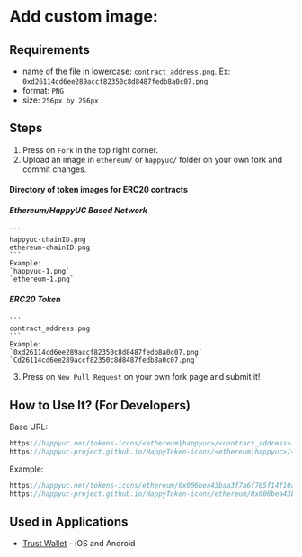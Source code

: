 
# Add custom image:
## Requirements
- name of the file in lowercase: `contract_address.png`. Ex: `0xd26114cd6ee289accf82350c8d8487fedb8a0c07.png`
- format: `PNG`
- size: `256px by 256px`

## Steps
1) Press on `Fork` in the top right corner.
2) Upload an image in `ethereum/` or `happyuc/` folder on your own fork and commit changes.

#### Directory of token images for ERC20 contracts
##### Ethereum/HappyUC Based Network
	```
	happyuc-chainID.png
	ethereum-chainID.png
	```
	Example:
	`happyuc-1.png`
	`ethereum-1.png`

##### ERC20 Token
	```
	contract_address.png
	```
	Example:
	`0xd26114cd6ee289accf82350c8d8487fedb8a0c07.png`
	`Cd26114cd6ee289accf82350c8d8487fedb8a0c07.png`

3) Press on `New Pull Request` on your own fork page and submit it!



## How to Use It? (For Developers)
Base URL:
```js
https://happyuc.net/tokens-icons/<ethereum|happyuc>/<contract_address>.png
https://happyuc-project.github.io/HappyToken-icons/<ethereum|happyuc>/<contract_address>.png
```
Example:
```js
https://happyuc.net/tokens-icons/ethereum/0x006bea43baa3f7a6f765f14f10a1a1b08334ef45.png
https://happyuc-project.github.io/HappyToken-icons/ethereum/0x006bea43baa3f7a6f765f14f10a1a1b08334ef45.png
```

## Used in Applications
- [Trust Wallet](https://trustwalletapp.com) - iOS and Android 
